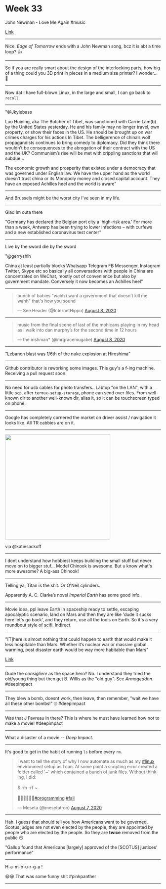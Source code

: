 # Week 33

John Newman - Love Me Again \#music

[Link](https://youtu.be/rH4XNaBUTJs)

---

Nice. *Edge of Tomorrow* ends with a John Newman song, bcz it is abt a
time loop? 👍

---

So if you are really smart about the design of the interlocking parts,
how big of a thing could you 3D print in pieces in a medium size
printer? I wonder... 🤔

---

Now dat I have full-blown Linux, in the large and small, I can go back
to `recoll`.

---

"@Jkylebass

Luo Huining, aka The Butcher of Tibet, was sanctioned with Carrie
Lam(b) by the United States yesterday. He and his family may no longer
travel, own property, or show their faces in the US. He should be
brought up on war crimes charges for his actions In Tibet. The
belligerence of china’s wolf propagandists continues to bring comedy
to diplomacy. Did they think there wouldn’t be consequences to the
abrogation of their contract with the US and the UK? Communism’s rise
will be met with crippling sanctions that will subdue...

The economic growth and prosperity that existed under a democracy that
was governed under English law. We have the upper hand as the world
doesn’t trust china or its Monopoly money and closed capital
account. They have an exposed Achilles heel and the world is
aware"

---

And Brussels might be the worst city I've seen in my life. 

---

Glad Im outa there

"Germany has declared the Belgian port city a 'high-risk area.' For
more than a week, Antwerp has been trying to lower infections – with
curfews and a new established coronavirus test center"

---

Live by the sword die by the sword

"@gerryshih

China at least partially blocks Whatsapp Telegram FB Messenger,
Instagram Twitter, Skype etc so basically all conversations with
people in China are concentrated on WeChat, mostly out of convenience
but also by government mandate. Conversely it now becomes an Achilles
heel"

---

<blockquote class="twitter-tweet"><p lang="en" dir="ltr">bunch of babies &quot;wahh i want a government that doesn&#39;t kill me wahh&quot; that&#39;s how you sound</p>&mdash; See Header (@InternetHippo) <a href="https://twitter.com/InternetHippo/status/1291930847893794816?ref_src=twsrc%5Etfw">August 8, 2020</a></blockquote> <script async src="https://platform.twitter.com/widgets.js" charset="utf-8"></script>

---

<blockquote class="twitter-tweet"><p lang="en" dir="ltr">music from the final scene of last of the mohicans playing in my head as i walk into dan murphy’s for the second time in 12 hours</p>&mdash; the irishman* (@mrgracemugabe) <a href="https://twitter.com/mrgracemugabe/status/1291954064146567169?ref_src=twsrc%5Etfw">August 8, 2020</a></blockquote> <script async src="https://platform.twitter.com/widgets.js" charset="utf-8"></script>

---

"Lebanon blast was 1/6th of the nuke explosion at Hiroshima"

---

Github contributor is reworking some images. This guy's a f-ing
machine. Receiving a pull request soon.

---

No need for usb cables for photo transfers.. Labtop "on the LAN", with
a little `scp`, after `termux-setup-storage`, phone can send over
files. From well-known dir to another well-known dir, alias it, so it
can be touchscreen typed on phone.

---

Google has completely cornered the market on driver assist /
navigation it looks like. All TR cabbies are on it.

---

<img width="340" src="https://pbs.twimg.com/media/Ee1W3q8XYAQk4iG?format=jpg&name=small"/>

via @katiesackoff

---

I dont understand how hobbiest keeps building the small stuff but
never move on to bigger stuf... Model Chinook is awesome. But u know
what's more awesome? A big-ass Chinook!

---

Telling ya, Titan is the shit. Or O'Neil cylinders.

Apparently A. C. Clarke’s novel *Imperial Earth* has some good info.

---

Movie idea, ppl leave Earth in spaceship ready to settle, escaping
apocalyptic scenario, land on Mars and then they are like 'dude it
sucks here let's go back', and they return, use all the tools on
Earth. So it's a very roundbout style of scifi. Indirect.

---

"[T]here is almost nothing that could happen to earth that would make
it less hospitable than Mars. Whether it’s nuclear war or massive
global warming, post disaster earth would be way more habitable than
Mars"

[Link](https://www.forbes.com/sites/modeledbehavior/2017/05/06/sorry-nerds-but-colonizing-other-planets-is-not-a-good-plan/)

---

Dude the *consigliere* as the space hero? No. I understand they tried
the old/young thing but then get B. Willis as the "old guy". See
*Armageddon*. \#deepimpact

---

They blew a bomb, doesnt work, then leave, then  remember, "wait we
have all these other bombs!" 🙄 \#deepimpact

---

Was that J Favreau in there? This is where he must have learned how
not to make a movie! \#deepimpact

---

What a disaster of a movie -- *Deep Impact*.

---

It's good to get in the habit of running `ls` before every `rm`.

<blockquote class="twitter-tweet"><p lang="en" dir="ltr">I want to tell the story of why I now automate as much as my <a href="https://twitter.com/hashtag/linux?src=hash&amp;ref_src=twsrc%5Etfw">#linux</a> environment setup as I can. At some point a scripting error created a folder called &#39;~&#39; which contained a bunch of junk files. Without thinking, I did:<br><br>$ rm -rf ~<br><br>🤦‍♂️🤦‍♂️🤦‍♂️<a href="https://twitter.com/hashtag/programming?src=hash&amp;ref_src=twsrc%5Etfw">#programming</a> <a href="https://twitter.com/hashtag/fail?src=hash&amp;ref_src=twsrc%5Etfw">#fail</a></p>&mdash; Meseta (@mesetatron) <a href="https://twitter.com/mesetatron/status/1291741133257601024?ref_src=twsrc%5Etfw">August 7, 2020</a></blockquote> <script async src="https://platform.twitter.com/widgets.js" charset="utf-8"></script>

---

Hah. I guess that should tell you how Americans want to be governed,
Scotus judges are not even elected by the people, they are appointed
by people who are elected by the people. So they are **twice** removed
from the public 😶

"Gallup found that Americans [largely] approved of the [SCOTUS]
justices’ performance"

---

H-a-m-b-u-r-g-a !

😆😆 That was some funny shit \#pinkpanther

---










